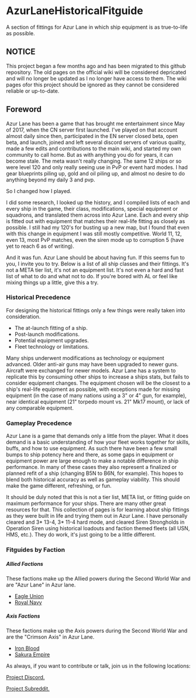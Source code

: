 # AzurLaneHistoricalFitguide
A section of fittings for Azur Lane in which ship equipment is as true-to-life as possible.

## NOTICE

This project began a few months ago and has been migrated to this github repository. The old pages on the official wiki will be considered depricated and will no longer be updated as I no longer have access to them. The wiki pages ofor this project should be ignored as they cannot be considered reliable or up-to-date.

## Foreword

Azur Lane has been a game that has brought me entertainment since May of 2017, when the CN server first launched. I've played on that account almost daily since then, participated in the EN server closed beta, open beta, and launch, joined and left several discord servers of various quality, made a few edits and contributions to the main wiki, and started my own community to call home. But as with anything you do for years, it can become stale. The meta wasn't really changing. The same 12 ships or so were level 120 and only really seeing use in PvP or event hard modes. I had gear blueprints piling up, gold and oil piling up, and almost no desire to do anything beyond my daily 3 and pvp.

So I changed how I played.

I did some research, I looked up the history, and I compiled lists of each and every ship in the game, their class, modifications, special equipment or squadrons, and translated them across into Azur Lane. Each and every ship is fitted out with equipment that matches their real-life fitting as closely as possible. I still had my 120's for busting up a new map, but I found that even with this change in equipment I was still mostly competitive. World 11, 12, even 13, most PvP matches, even the siren mode up to corruption 5 (have yet to reach 6 as of writing).

And it was fun. Azur Lane should be about having fun. If this seems fun to you, I invite you to try. Below is a list of all ship classes and their fittings. It's not a META tier list, it's not an equipment list. It's not even a hard and fast list of what to do and what not to do. If you're bored with AL or feel like mixing things up a little, give this a try.

### Historical Precedence 
For designing the historical fittings only  a few things were really taken into consideration.
* The at-launch fitting of a ship.
* Post-launch modifications.
* Potential equipment upgrades.
* Fleet technology or limitations.

Many ships underwent modifications as technology or equipment advanced. 
Older anti-air guns may have been upgraded to newer guns. Aircraft were exchanged for newer models. Azur Lane has a system to replicate this by consuming other ships to increase a ships stats, but fails to consider equipment changes. The equipment chosen will be the closest to a ship's real-life equipment as possible, with exceptions made for missing equipment (in the case of many nations using a 3" or 4" gun, for example), near identical equipment (21" torpedo mount vs. 21" Mk17 mount), or lack of any comparable equipment.

### Gameplay Precedence

Azur Lane is a game that demands only a little from the player. What it does demand is a basic understanding of how your fleet works together for skills, buffs, and how to use equipment. As such there have been a few small bumps to ship potency here and there, as some gaps in equipment or equipment power are large enough to make a notable difference in ship performance. In many of these cases they also represent a finalized or planned refit of a ship (changing B5N to B6N, for example). This hopes to blend both historical accuracy as well as gameplay viability. This should make the game different, refreshing, or fun.

It should be duly noted that this is not a tier list, META list, or fitting guide on maximum performance for your ships. There are many other great resources for that. This collection of pages is for learning about ship fittings as they were built in life and trying them out in Azur Lane. I have personally cleared and 3* 13-4, 3* 11-4 hard mode, and cleared Siren Strongholds in Operation Siren using historical loadouts and faction themed fleets (all USN, HMS, etc.). They do work, it's just going to be a little different.

### Fitguides by Faction

##### Allied Factions

These factions make up the Allied powers during the Second World War and are "Azur Lane" in Azur lane. <br/>
* [Eagle Union](Fittings/EagleUnion/USNHome.md) <br/>
* [Royal Navy](/Fittings/RoyalNavy/RNHome.md) <br/>

##### Axis Factions

These factions make up the Axis powers during the Second World War and are the "Crimson Axis" in Azur Lane. <br/>
* [Iron Blood](/Fittings/IronBlood/KMSHome.md) <br/>
* [Sakura Empire](/Fittings/SakuraEmpire/IJNHome.md) <br/>


As always, if you want to contribute or talk, join us in the following locations: 

[Project Discord.](https://discord.gg/T9jYkuF)

[Project Subreddit.](https://www.reddit.com/r/openazurlane)

